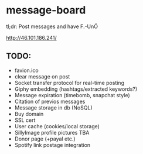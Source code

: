 # message-board

tl;dr: Post messages and have F.-UnÖ

http://46.101.186.241/

## TODO: 
- favion.ico
- clear message on post
- Socket transfer protocol for real-time posting
- Giphy embedding (hashtags/extracted keywords?)
- Message expiration (timebomb, snapchat style)
- Citation of previos messages
- Message storage in db (NoSQL)
- Buy domain
- SSL cert
- User cache (cookies/local storage)
- SillyImage profile pictures TBA
- Donor page (+payal etc.)
- Spotify link postage integration
